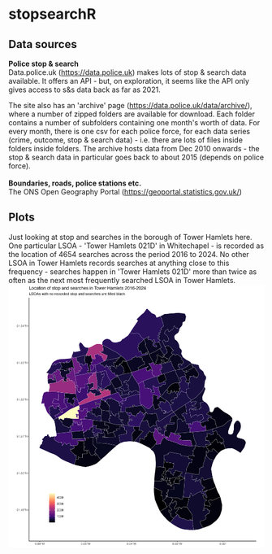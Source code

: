 # stopsearchR
## Data sources
**Police stop & search**<br>
Data.police.uk (https://data.police.uk) makes lots of stop & search data available. It offers an API - but, on exploration, it seems like the API only gives access to s&s data back as far as 2021. 

The site also has an 'archive' page (https://data.police.uk/data/archive/), where a number of zipped folders are available for download. Each folder contains a number of subfolders containing one month's worth of data. For every month, there is one csv for each police force, for each data series (crime, outcome, stop & search data) - i.e. there are lots of files inside folders inside folders. The archive hosts data from Dec 2010 onwards - the stop & search data in particular goes back to about 2015 (depends on police force). 
<br><br>
**Boundaries, roads, police stations etc.**<br>
The ONS Open Geography Portal (https://geoportal.statistics.gov.uk/)

## Plots
Just looking at stop and searches in the borough of Tower Hamlets here. One particular LSOA - 'Tower Hamlets 021D' in Whitechapel - is recorded as the location of 4654 searches across the period 2016 to 2024. No other LSOA in Tower Hamlets records searches at anything close to this frequency - searches happen in 'Tower Hamlets 021D' more than twice as often as the next most frequently searched LSOA in Tower Hamlets.<br>
![plot_th_ss_space](https://github.com/katehayes/stopsearchR/blob/main/plots/plot_th_ss_space.png)
<br>


